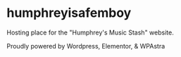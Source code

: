 # humphreyisafemboy
Hosting place for the "Humphrey's Music Stash" website.

Proudly powered by Wordpress, Elementor, & WPAstra
